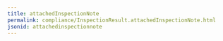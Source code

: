 ```yaml
---
title: attachedInspectionNote
permalink: compliance/InspectionResult.attachedInspectionNote.html
jsonid: attachedinspectionnote
---
```

